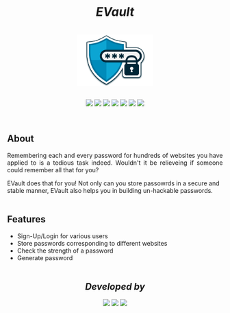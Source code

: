 <h1 align="center"><i>EVault</i></h1><br/>

<div align="center">
<img align="center" src="static/images/Logo.png" height="120px"><br/><br/>

[![](https://img.shields.io/static/v1?label=&message=Python&color=grey&style=for-the-badge&logo=python)](https://www.python.org)
[![](https://img.shields.io/static/v1?label=&message=HTML&color=grey&style=for-the-badge&logo=HTML5)](https://html.com/)
[![](https://img.shields.io/static/v1?label=&message=CSS&color=grey&style=for-the-badge&logo=CSS3)](https://developer.mozilla.org/en-US/docs/Web/CSS)
[![](https://img.shields.io/static/v1?label=&message=JavaScript&color=grey&style=for-the-badge&logo=JavaScript)](https://www.javascript.com/)
[![](https://img.shields.io/static/v1?label=&message=Bootstrap&color=grey&style=for-the-badge&logo=Bootstrap)](https://www.javascript.com/)
[![](https://img.shields.io/static/v1?label=&message=Flask&color=grey&style=for-the-badge&logo=flask)](https://flask.palletsprojects.com/)
[![](https://img.shields.io/static/v1?label=&message=SQLite&color=grey&style=for-the-badge&logo=sqlite)](https://www.sqlite.org/)
</div><br/>



## About

<p align="justify">Remembering each and every password for hundreds of websites you have applied to is a tedious task indeed. Wouldn't it be relieveing if someone could remember all that for you?</p>
EVault does that for you! Not only can you store passowrds in a secure and stable manner, EVault also helps you in building un-hackable passwords. </br></br>



## Features
* Sign-Up/Login for various users
* Store passwords corresponding to different websites
* Check the strength of a password
* Generate password </br></br>



<div align="center">
<h2 align="center"><i>Developed by</i></h2>

[![](https://img.shields.io/badge/LinkedIn-Ansh_Dagha-blue?style=for-the-badge&logo=linkedin)](https://www.linkedin.com/in/ansh-dagha/) 
[![](https://img.shields.io/badge/LinkedIn-Prachi_Randeria-blue?style=for-the-badge&logo=linkedin)](https://in.linkedin.com/in/prachi-randeria) 
[![](https://img.shields.io/badge/LinkedIn-Mihir_Hundiwala-blue?style=for-the-badge&logo=linkedin)](https://www.linkedin.com/in/mihir-hundiwala/) 

</div>
